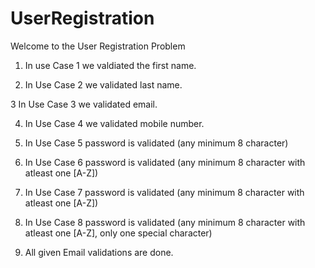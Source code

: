 # UserRegistration

Welcome to the User Registration Problem

1. In use Case 1 we valdiated the first name.

2. In Use Case 2 we validated last name.
 
3  In Use Case 3 we validated email.

4. In Use Case 4 we validated mobile number.

5. In Use Case 5 password is validated (any minimum 8 character) 

6. In Use Case 6 password is validated (any minimum 8 character with atleast one [A-Z]) 

7. In Use Case 7 password is validated (any minimum 8 character with atleast one [A-Z])

8. In Use Case 8 password is validated (any minimum 8 character with atleast one [A-Z], only one special character)
 
9. All given Email validations are done.